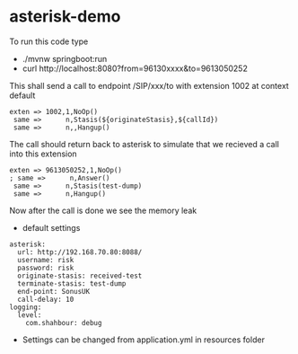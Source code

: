 # asterisk-demo

To run this code type

* ./mvnw springboot:run
* curl http://localhost:8080?from=96130xxxx&to=9613050252

This shall send a call to endpoint /SIP/xxx/to with extension 1002 at context default 

```
exten => 1002,1,NoOp()
 same =>      n,Stasis(${originateStasis},${callId})
 same =>      n,,Hangup()
```
The call should return back to asterisk to simulate that we recieved a call into this extension 
```
exten => 9613050252,1,NoOp()
; same =>      n,Answer()
 same =>      n,Stasis(test-dump)
 same =>      n,Hangup()
```
Now after the call is done we see the memory leak

* default settings
```
asterisk:
  url: http://192.168.70.80:8088/
  username: risk
  password: risk
  originate-stasis: received-test
  terminate-stasis: test-dump
  end-point: SonusUK
  call-delay: 10
logging:
  level:
    com.shahbour: debug
```

* Settings can be changed from application.yml in resources folder
